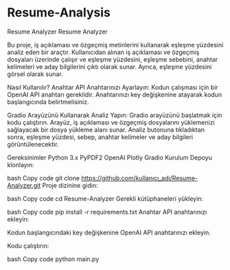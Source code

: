 # Resume-Analysis
Resume Analyzer
Resume Analyzer

Bu proje, iş açıklaması ve özgeçmiş metinlerini kullanarak eşleşme yüzdesini analiz eden bir araçtır. Kullanıcıdan alınan iş açıklaması ve özgeçmiş dosyaları üzerinde çalışır ve eşleşme yüzdesini, eşleşme sebebini, anahtar kelimeleri ve aday bilgilerini çıktı olarak sunar. Ayrıca, eşleşme yüzdesini görsel olarak sunar.

Nasıl Kullanılır?
Anahtar API Anahtarınızı Ayarlayın:
Kodun çalışması için bir OpenAI API anahtarı gereklidir. Anahtarınızı key değişkenine atayarak kodun başlangıcında belirtmelisiniz.

Gradio Arayüzünü Kullanarak Analiz Yapın:
Gradio arayüzünü başlatmak için kodu çalıştırın. Arayüz, iş açıklaması ve özgeçmiş dosyalarını yüklemenizi sağlayacak bir dosya yükleme alanı sunar. Analiz butonuna tıkladıktan sonra, eşleşme yüzdesi, sebep, anahtar kelimeler ve aday bilgileri görüntülenecektir.

Gereksinimler
Python 3.x
PyPDF2
OpenAI
Plotly
Gradio
Kurulum
Depoyu klonlayın:

bash
Copy code
git clone https://github.com/kullanıcı_adı/Resume-Analyzer.git
Proje dizinine gidin:

bash
Copy code
cd Resume-Analyzer
Gerekli kütüphaneleri yükleyin:

bash
Copy code
pip install -r requirements.txt
Anahtar API anahtarınızı ekleyin:

Kodun başlangıcındaki key değişkenine OpenAI API anahtarınızı ekleyin.

Kodu çalıştırın:

bash
Copy code
python main.py
